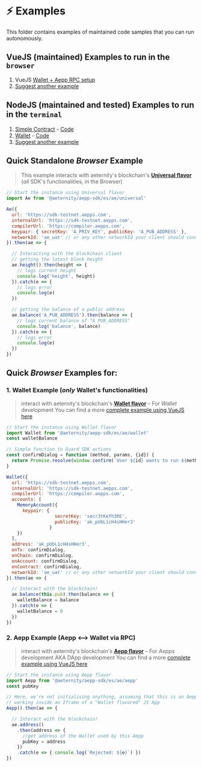 # ⚡ Examples

This folder contains examples of maintained code samples that you can run autonomously.

## VueJS (maintained) Examples to run in the `browser`

1. VueJS [Wallet + Aepp RPC setup](browser/vuejs/connect-two-ae)
2. [Suggest another example](https://github.com/aeternity/aepp-sdk-js/issues/new)

## NodeJS (maintained and tested) Examples to run in the `terminal`

1. [Simple Contract](../docs/examples/node/aecontract.md) - [Code](node/aecontract.js)
2. [Wallet](../docs/examples/node/aewallet.md) - [Code](node/aewallet.js)
3. [Suggest another example](https://github.com/aeternity/aepp-sdk-js/issues/new)

## Quick Standalone _Browser_ Example
> This example interacts with aeternity's blockchain's [**Universal flavor**](docs/usage.md) (_all_ SDK's functionalities, in the Browser)

```js
// Start the instance using Universal flavor
import Ae from '@aeternity/aepp-sdk/es/ae/universal'

Ae({
  url: 'https://sdk-testnet.aepps.com',
  internalUrl: 'https://sdk-testnet.aepps.com',
  compilerUrl: 'https://compiler.aepps.com',
  keypair: { secretKey: 'A_PRIV_KEY', publicKey: 'A_PUB_ADDRESS' },
  networkId: 'ae_uat' // or any other networkId your client should connect to
}).then(ae => {

  // Interacting with the blockchain client
  // getting the latest block height
  ae.height().then(height => {
    // logs current height
    console.log('height', height)
  }).catch(e => {
    // logs error
    console.log(e)
  })

  // getting the balance of a public address
  ae.balance('A_PUB_ADDRESS').then(balance => {
    // logs current balance of "A_PUB_ADDRESS"
    console.log('balance', balance)
  }).catch(e => {
    // logs error
    console.log(e)
  })
})
```
## Quick _Browser_ Examples for:
### 1. Wallet Example (_only_ Wallet's functionalities)
> interact with aeternity's blockchain's [**Wallet flavor**](docs/usage.md) – For _Wallet_ development
> You can find a more [complete example using VueJS here](browser/connect-two-ae)


```js
// Start the instance using Wallet flavor
import Wallet from '@aeternity/aepp-sdk/es/ae/wallet'
const walletBalance

// Simple function to Guard SDK actions
const confirmDialog = function (method, params, {id}) {
  return Promise.resolve(window.confirm(`User ${id} wants to run ${method} ${params}`))
}

Wallet({
  url: 'https://sdk-testnet.aepps.com',
  internalUrl: 'https://sdk-testnet.aepps.com',
  compilerUrl: 'https://compiler.aepps.com',
  accounts: [
    MemoryAccount({
      keypair: {
                  secretKey: 'secr3tKeYh3RE',
                  publicKey: 'ak_pUbL1cH4sHHer3'
                }
    })
  ],
  address: 'ak_pUbL1cH4sHHer3',
  onTx: confirmDialog,
  onChain: confirmDialog,
  onAccount: confirmDialog,
  onContract: confirmDialog,
  networkId: 'ae_uat' // or any other networkId your client should connect to
}).then(ae => {

  // Interact with the blockchain!
  ae.balance(this.pub).then(balance => {
    walletBalance = balance
  }).catch(e => {
    walletBalance = 0
  })
})
```

### 2. Aepp Example (Aepp <--> Wallet via RPC)
> interact with aeternity's blockchain's [**Aepp flavor**](docs/usage.md) – For _Aepps_ development AKA DApp development
> You can find a more [complete example using VueJS here](browser/connect-two-ae)


```js
// Start the instance using Aepp flavor
import Aepp from '@aeternity/aepp-sdk/es/ae/aepp'
const pubKey

// Here, we're not initialising anything, assuming that this is an Aepp (DApp)
// working inside an Iframe of a "Wallet flavored" JS App
Aepp().then(ae => {

  // Interact with the blockchain!
  ae.address()
    .then(address => {
      //get address of the Wallet used by this Aepp
      pubKey = address
    })
    .catch(e => { console.log(`Rejected: ${e}`) })
})
```
